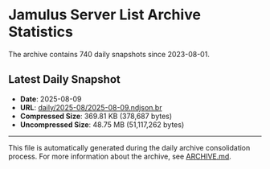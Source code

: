 # Jamulus Server List Archive Statistics

The archive contains 740 daily snapshots since 2023-08-01.

## Latest Daily Snapshot

- **Date**: 2025-08-09
- **URL**: [daily/2025-08/2025-08-09.ndjson.br](https://jamulus-archive.ap-south-1.linodeobjects.com/main/daily/2025-08/2025-08-09.ndjson.br)
- **Compressed Size**: 369.81 KB (378,687 bytes)
- **Uncompressed Size**: 48.75 MB (51,117,262 bytes)

---

This file is automatically generated during the daily archive consolidation process.
For more information about the archive, see [ARCHIVE.md](ARCHIVE.md).

